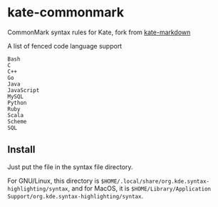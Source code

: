 # kate-commonmark
CommonMark syntax rules for Kate, fork from [kate-markdown](https://github.com/claes/kate-markdown)

A list of fenced code language support
```
Bash
C
C++
Go
Java
JavaScript
MySQL
Python
Ruby
Scala
Scheme
SQL
```

## Install
Just put the file in the syntax file directory.

For GNU/Linux, this directory is `$HOME/.local/share/org.kde.syntax-highlighting/syntax`, and for MacOS, it is `$HOME/Library/Application Support/org.kde.syntax-highlighting/syntax`.
